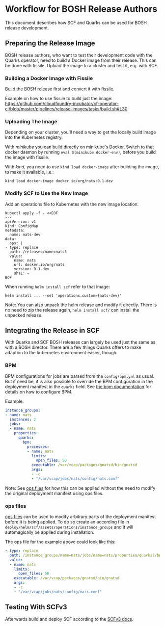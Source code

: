 # Workflow for BOSH Release Authors

This document describes how SCF and Quarks can be used for BOSH release development.

## Preparing the Release Image

BOSH release authors, who want to test their development code with the Quarks operator, need to build a Docker image from their release.
This can be done with fissile.
Upload the image to a cluster and test it, e.g. with SCF.

### Building a Docker Image with Fissile

Build the BOSH release first and convert it with [fissile](https://github.com/cloudfoundry-incubator/fissile).

Example on how to use fissile to build just the image:
https://github.com/cloudfoundry-incubator/cf-operator-ci/blob/master/pipelines/release-images/tasks/build.sh#L30

### Uploading The Image

Depending on your cluster, you'll need a way to get the locally build image into the Kubernetes registry.

With *minikube* you can build directly on minikube's Docker. Switch to that docker daemon by running `eval $(minikube docker-env)`, before you build the image with fissile.

With *kind*, you need to use `kind load docker-image` after building the image, to make it available, i.e.:

```
kind load docker-image docker.io/org/nats:0.1-dev
```

### Modify SCF to Use the New Image

Add an operations file to Kubernetes with the new image location:

```
kubectl apply -f - <<EOF
---
apiVersion: v1
kind: ConfigMap
metadata:
  name: nats-dev
data:
  ops: |
- type: replace
  path: /releases/name=nats?
  value:
    name: nats
    url: docker.io/org/nats
    version: 0.1-dev
    sha1: ~
EOF
```

When running `helm install scf` refer to that image:

```
helm install ... --set 'operations.custom={nats-dev}'
```

Note: You can also unpack the helm release and modify it directly. There is no need to zip the release again, `helm install scf/` can install the unpacked release.

## Integrating the Release in SCF

With Quarks and SCF BOSH releases can largely be used just the same as with a BOSH director. There are a few things Quarks offers to make adaption to the kubernetes environment easier, though.

### BPM

BPM configurations for jobs are parsed from the `config/bpm.yml` as usual. But if need be, it is also possible to override the BPM configuration in the deployment manifest in the `quarks` field. See [the bpm documentation](https://bosh.io/docs/bpm/config/) for details on how to configure BPM.

Example:

```yaml
instance_groups:
- name: nats
  instances: 2
  jobs:
  - name: nats
    properties:
      quarks:
        bpm:
          processes:
          - name: nats
            limits:
              open_files: 50
            executable: /var/vcap/packages/gnatsd/bin/gnatsd
            args:
            - -c
            - "/var/vcap/jobs/nats/config/nats.conf"
```

Note: See [ops files](#ops-files) for how this can be applied without the need to modify the original deployment manifest using ops files.

### ops files

[ops files](https://bosh.io/docs/cli-ops-files/) can be used to modify arbitrary parts of the deployment manifest before it is being applied. To do so create an according file in `deploy/helm/scf/assets/operations/instance_groups` and it will automagically be applied during installation.

The ops file for the example above could look like this:

```yaml
- type: replace
  path: /instance_groups/name=nats/jobs/name=nats/properties/quarks?/bpm/processes
  value:
  - name: nats
    limits:
      open_files: 50
    executable: /var/vcap/packages/gnatsd/bin/gnatsd
    args:
    - -c
    - "/var/vcap/jobs/nats/config/nats.conf"

```


## Testing With SCFv3

Afterwards build and deploy SCF according to the [SCFv3 docs](https://github.com/SUSE/scf/blob/v3-develop/dev/scf/docs/installing.md).
